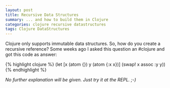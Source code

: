 ```yaml
---
layout: post
title: Recursive Data Structures
summary: ... and how to build them in Clojure
categories: clojure recursive datastructures
tags: Clojure DataStructures
---
```


Clojure only supports immutable data structures. So, how do you create a
recursive reference? Some weeks ago I asked this question an #clojure
and got this code as answer:

{% highlight clojure %}
(let [x (atom {}) y (atom {:x x})] (swap! x assoc :y y)) 
{% endhighlight %}

_No further explanation will be given. Just try it at the REPL. ;-)_

